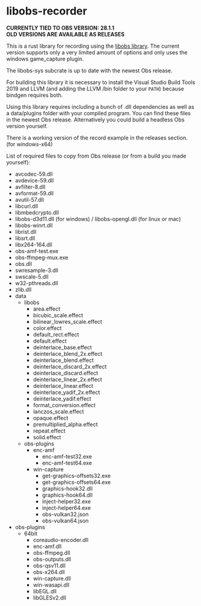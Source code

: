 # libobs-recorder

**CURRENTLY TIED TO OBS VERSION: 28.1.1**  
**OLD VERSIONS ARE AVAILABLE AS RELEASES**

This is a rust library for recording using the [libobs library]("https://github.com/obsproject/obs-studio").
The current version supports only a very limited amount of options and only uses the windows game_capture plugin.

The libobs-sys subcrate is up to date with the newest Obs release.

For building this library it is necessary to install the Visual Studio Build Tools 2019 and LLVM (and adding the LLVM /bin folder to your `PATH`) because bindgen requires both.

Using this library requires including a bunch of .dll dependencies as well as a data/plugins folder with your compiled program.
You can find these files in the newest Obs release. Alternatively you could build a headless Obs version yourself.

There is a working version of the record example in the releases section. (for windows-x64)

List of required files to copy from Obs release (or from a build you made yourself):

- avcodec-59.dll
- avdevice-59.dll
- avfilter-8.dll
- avformat-59.dll
- avutil-57.dll
- libcurl.dll
- libmbedcrypto.dll
- libobs-d3d11.dll (for windows) / libobs-opengl.dll (for linux or mac)
- libobs-winrt.dll
- librist.dll
- libsrt.dll
- libx264-164.dll
- obs-amf-test.exe
- obs-ffmpeg-mux.exe
- obs.dll
- swresample-3.dll
- swscale-5.dll
- w32-pthreads.dll
- zlib.dll
- data
  - libobs
    - area.effect
    - bicubic_scale.effect
    - bilinear_lowres_scale.effect
    - color.effect
    - default_rect.effect
    - default.effect
    - deinterlace_base.effect
    - deinterlace_blend_2x.effect
    - deinterlace_blend.effect
    - deinterlace_discard_2x.effect
    - deinterlace_discard.effect
    - deinterlace_linear_2x.effect
    - deinterlace_linear.effect
    - deinterlace_yadif_2x.effect
    - deinterlace_yadif.effect
    - format_conversion.effect
    - lanczos_scale.effect
    - opaque.effect
    - premultiplied_alpha.effect
    - repeat.effect
    - solid.effect
  - obs-plugins
    - enc-amf
      - enc-amf-test32.exe
      - enc-amf-test64.exe
    - win-capture
      - get-graphics-offsets32.exe
      - get-graphics-offsets64.exe
      - graphics-hook32.dll
      - graphics-hook64.dll
      - inject-helper32.exe
      - inject-helper64.exe
      - obs-vulkan32.json
      - obs-vulkan64.json
- obs-plugins
  - 64bit
    - coreaudio-encoder.dll
    - enc-amf.dll
    - obs-ffmpeg.dll
    - obs-outputs.dll
    - obs-qsv11.dll
    - obs-x264.dll
    - win-capture.dll
    - win-wasapi.dll
    - libEGL.dll
    - libGLESv2.dll
